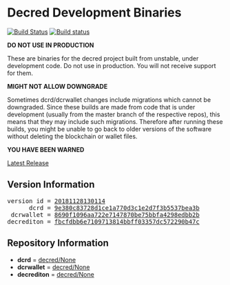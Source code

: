 
# Decred Development Binaries

[![Build Status](https://travis-ci.org/matheusd/decred-weekly-builds.svg?branch=v20181128130114)](https://travis-ci.org/matheusd/decred-weekly-builds) [![Build status](https://ci.appveyor.com/api/projects/status/hncgrnv0xuqb6s3c/branch/master?svg=true)](https://ci.appveyor.com/project/matheusd/decred-weekly-builds/branch/master)


**DO NOT USE IN PRODUCTION**

These are binaries for the decred project built from unstable, under development
code. Do not use in production. You will not receive support for them.

**MIGHT NOT ALLOW DOWNGRADE**

Sometimes dcrd/dcrwallet changes include migrations which cannot be downgraded.
Since these builds are made from code that is under development (usually from
the master branch of the respective repos), this means that they may include such
migrations. Therefore after running these builds, you might be unable to go back
to older versions of the software without deleting the blockchain or wallet
files.

**YOU HAVE BEEN WARNED**

[Latest Release](https://github.com/matheusd/decred-weekly-builds/releases/latest)

## Version Information

<pre>
version id = <a href="https://github.com/matheusd/decred-weekly-builds/releases/tag/v20181128130114">20181128130114</a>
      dcrd = <a href="https://github.com/decred/dcrd/commits/9e380c83728d1ce1a770d3c1e2d7f3b5537bea3b">9e380c83728d1ce1a770d3c1e2d7f3b5537bea3b</a>
 dcrwallet = <a href="https://github.com/decred/dcrwallet/commits/8690f1096aa722e7147870be75bbfa4298edbb2b">8690f1096aa722e7147870be75bbfa4298edbb2b</a>
decrediton = <a href="https://github.com/decred/decrediton/commits/fbcfdbb6e7109713814bbff03357dc572290b47c">fbcfdbb6e7109713814bbff03357dc572290b47c</a>
</pre>

## Repository Information

- **dcrd** = [decred/None](https://github.com/decred/dcrd)
- **dcrwallet** = [decred/None](https://github.com/decred/dcrwallet)
- **decrediton** = [decred/None](https://github.com/decred/decrediton)


